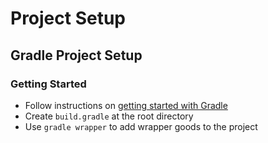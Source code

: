 # Project Setup

## Gradle Project Setup
### Getting Started
* Follow instructions on [getting started with Gradle](https://spring.io/guides/gs/gradle/)
* Create `build.gradle` at the root directory
* Use `gradle wrapper` to add wrapper goods to the project